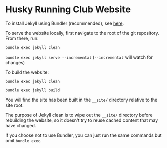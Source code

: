 # Husky Running Club Website

To install Jekyll using Bundler (recommended), see [here](https://help.github.com/articles/setting-up-your-github-pages-site-locally-with-jekyll/).

To serve the website locally, first navigate to the root of the git repository. From there, run:

`bundle exec jekyll clean`

`bundle exec jekyll serve --incremental` (`--incremental` will watch for changes)

To build the website:

`bundle exec jekyll clean`

`bundle exec jekyll build`

You will find the site has been built in the `__site/` directory relative to the site root.

The purpose of Jekyll clean is to wipe out the `__site/` directory before rebuilding the website, so it doesn't try to reuse cached content that may have changed.

If you choose not to use Bundler, you can just run the same commands but omit `bundle exec`.

